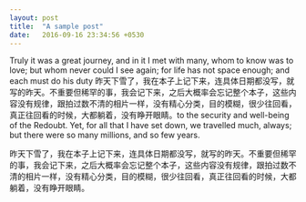```yaml
---
layout: post
title:  "A sample post"
date:   2016-09-16 23:34:56 +0530
---
```



Truly it was a great journey, and in it I met with many, whom to know was to love; but whom never could I see again; for life has not space enough; and each must do his duty 昨天下雪了，我在本子上记下来，连具体日期都没写，就写的昨天。不重要但稀罕的事，我会记下来，之后大概率会忘记整个本子，这些内容没有规律，跟拍过数不清的相片一样，没有精心分类，目的模糊，很少往回看，真正往回看的时候，大都躺着，没有睁开眼睛。to the security and well-being of the Redoubt. Yet, for all that I have set down, we travelled much, always; but there were so many millions, and so few years.


昨天下雪了，我在本子上记下来，连具体日期都没写，就写的昨天。不重要但稀罕的事，我会记下来，之后大概率会忘记整个本子，这些内容没有规律，跟拍过数不清的相片一样，没有精心分类，目的模糊，很少往回看，真正往回看的时候，大都躺着，没有睁开眼睛。

